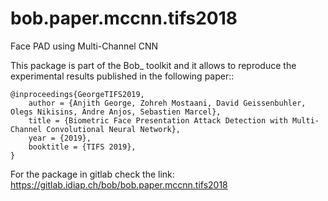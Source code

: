# bob.paper.mccnn.tifs2018
Face PAD using Multi-Channel CNN


This package is part of the Bob_ toolkit and it allows to reproduce the experimental results published in the following paper::

    @inproceedings{GeorgeTIFS2019,
        author = {Anjith George, Zohreh Mostaani, David Geissenbuhler, Olegs Nikisins, Andre Anjos, Sebastien Marcel},
        title = {Biometric Face Presentation Attack Detection with Multi-Channel Convolutional Neural Network},
        year = {2019},
        booktitle = {TIFS 2019},
    }

For the package in gitlab check the link: https://gitlab.idiap.ch/bob/bob.paper.mccnn.tifs2018

